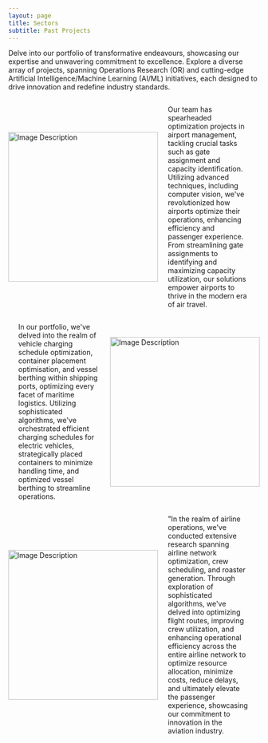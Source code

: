 ```yaml
---
layout: page
title: Sectors 
subtitle: Past Projects
---
```

Delve into our portfolio of transformative endeavours, showcasing our expertise and unwavering commitment to excellence. Explore a diverse array of projects, spanning Operations Research (OR) and cutting-edge Artificial Intelligence/Machine Learning (AI/ML) initiatives, each designed to drive innovation and redefine industry standards.

<html lang="en">
<head>
    <meta charset="UTF-8">
    <meta name="viewport" content="width=device-width, initial-scale=1.0">
    <title>Image and Description</title>
    <style>
        .container {
            display: flex;
            align-items: center;
        }
        .image {
            flex: 1;
        }
        .description {
            flex: 1;
            padding-left: 20px; /* Adjust spacing as needed */
        }
    </style>
</head>
<body>
    <div class="container">
        <div class="image">
            <img src="https://github.com/DixitConsultingGroup/dixitconsultinggroup.github.io/blob/master/assets/img/Airport.jpeg" alt="Image Description" width="300">
        </div>
        <div class="description">
            <p>Our team has spearheaded optimization projects in airport management, tackling crucial tasks such as gate assignment and capacity identification. Utilizing advanced techniques, including computer vision, we've revolutionized how airports optimize their operations, enhancing efficiency and passenger experience. From streamlining gate assignments to identifying and maximizing capacity utilization, our solutions empower airports to thrive in the modern era of air travel.</p>
        </div>
    </div>
</body>
</html>




<html lang="en">
<head>
    <meta charset="UTF-8">
    <meta name="viewport" content="width=device-width, initial-scale=1.0">
    <title>Image and Description</title>
    <style>
        .container {
            display: flex;
            align-items: center;
        }
        .image {
            flex: 1;
        }
        .description {
            flex: 1;
            padding-right: 20px; /* Adjust spacing as needed */
        }
    </style>
</head>
<body>
    <div class="container">
        <div class="description">
            <p>In our portfolio, we've delved into the realm of vehicle charging schedule optimization, container placement optimisation, and vessel berthing within shipping ports, optimizing every facet of maritime logistics. Utilizing sophisticated algorithms, we've orchestrated efficient charging schedules for electric vehicles, strategically placed containers to minimize handling time, and optimized vessel berthing to streamline operations.</p>
        </div>
        <div class="image">
            <img src="https://github.com/DixitConsultingGroup/dixitconsultinggroup.github.io/blob/master/assets/img/port.jpg" alt="Image Description" width="300">
        </div>
    </div>
</body>
</html>



<html lang="en">
<head>
    <meta charset="UTF-8">
    <meta name="viewport" content="width=device-width, initial-scale=1.0">
    <title>Image and Description</title>
    <style>
        .container {
            display: flex;
            align-items: center;
        }
        .image {
            flex: 1;
        }
        .description {
            flex: 1;
            padding-left: 20px; /* Adjust spacing as needed */
        }
    </style>
</head>
<body>
    <div class="container">
        <div class="image">
            <img src="https://github.com/DixitConsultingGroup/dixitconsultinggroup.github.io/blob/master/assets/img/airline.jpeg" alt="Image Description" width="300">
        </div>
        <div class="description">
            <p>"In the realm of airline operations, we've conducted extensive research spanning airline network optimization, crew scheduling, and roaster generation. Through exploration of sophisticated algorithms, we've delved into optimizing flight routes, improving crew utilization, and enhancing operational efficiency across the entire airline network to optimize resource allocation, minimize costs, reduce delays, and ultimately elevate the passenger experience, showcasing our commitment to innovation in the aviation industry. </p>
        </div>
    </div>
</body>
</html>

